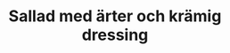 ---
layout: recipe
title: "Sallad med ärter och krämig dressing"
description: "Den här salladen har vi ätit väldigt många gånger! Den är lättlagad och supergod."
image: /assets/images/sallad-med-arter-och-kramig-dressing.png

# Recipe-specific data
category: Sallad
servings: "2 portioner"

ingredients:
- name: frysta gröna ärter
  quantity: 250 g
- name: rädisor
  quantity: 1 knippe
- name: bladig salladsmix eller bara ruccola
  quantity: 65 g
- name: fetaost, smulad
  quantity: 75 g
- name: ägg
  quantity: 3
- section: "Dressing"
  items:
    - name: grekisk yoghurt
      quantity: 95 g
    - name: majonnäs
      quantity: 35 g
    - name: vitvinsvinäger
      quantity: ½ tsk
    - name: dijonsenap
      quantity: ½ tsk
    - name: färsk dill, hackad
      quantity: ½ msk
    - name: vatten
      quantity: 1 msk

instructions:
  - Tina ärtorna enligt paketet.
  - Koka äggen och låt dem svalna.
  - Skiva rädisorna tunt.
  - Blanda ärtor, sallad och rädisor i en skål.
  - Vispa ihop dressingen i en bunke.
  - Blanda salladen med en skvätt av dressingen.
  - Lägg upp på tallrikar och smula över fetaost. Toppa med äggen i halvor. Klicka över resten av dressingen.

attribution: Receptet kommer från [Vikalinka](https://vikalinka.com/spring-pea-and-arugula-salad-with-creamy-dill-dressing/) som är en av mina absoluta favorit-bloggar.

---